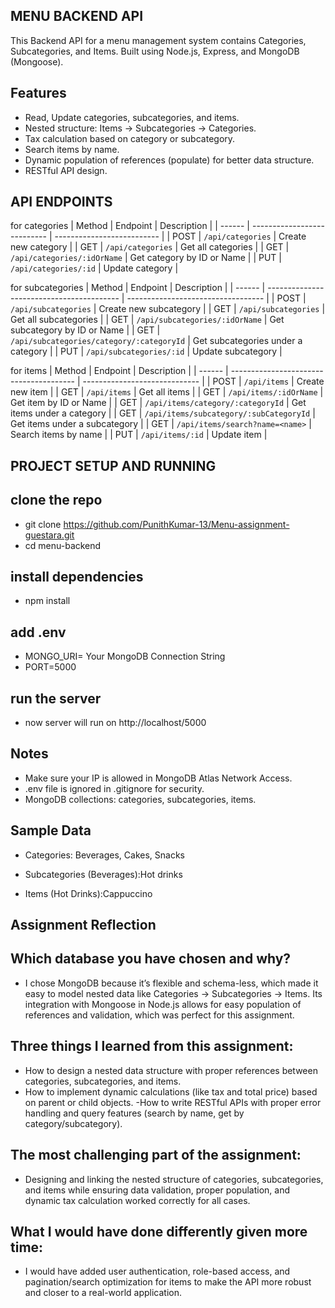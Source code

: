 ## MENU BACKEND API 
This  Backend API for a menu management system contains  Categories, Subcategories, and Items.
Built using Node.js, Express, and MongoDB (Mongoose).

## Features
- Read, Update categories, subcategories, and items.
- Nested structure: Items → Subcategories → Categories.
- Tax calculation based on category or subcategory.
- Search items by name.
- Dynamic population of references (populate) for better data structure.
- RESTful API design.

## API ENDPOINTS
for categories
| Method | Endpoint                    | Description                |
| ------ | --------------------------- | -------------------------- |
| POST   | `/api/categories`           | Create new category        |
| GET    | `/api/categories`           | Get all categories         |
| GET    | `/api/categories/:idOrName` | Get category by ID or Name |
| PUT    | `/api/categories/:id`       | Update category            |

for subcategories
| Method | Endpoint                                  | Description                        |
| ------ | ----------------------------------------- | ---------------------------------- |
| POST   | `/api/subcategories`                      | Create new subcategory             |
| GET    | `/api/subcategories`                      | Get all subcategories              |
| GET    | `/api/subcategories/:idOrName`            | Get subcategory by ID or Name      |
| GET    | `/api/subcategories/category/:categoryId` | Get subcategories under a category |
| PUT    | `/api/subcategories/:id`                  | Update subcategory                 |

for items
| Method | Endpoint                                | Description                   |
| ------ | --------------------------------------- | ----------------------------- |
| POST   | `/api/items`                            | Create new item               |
| GET    | `/api/items`                            | Get all items                 |
| GET    | `/api/items/:idOrName`                  | Get item by ID or Name        |
| GET    | `/api/items/category/:categoryId`       | Get items under a category    |
| GET    | `/api/items/subcategory/:subCategoryId` | Get items under a subcategory |
| GET    | `/api/items/search?name=<name>`         | Search items by name          |
| PUT    | `/api/items/:id`                        | Update item                   |

## PROJECT SETUP AND RUNNING

## clone the repo
- git clone https://github.com/PunithKumar-13/Menu-assignment-guestara.git
- cd menu-backend

## install dependencies
- npm install 

## add .env 
- MONGO_URI= Your MongoDB Connection String
- PORT=5000

## run the server
- now server will run on http://localhost/5000

## Notes
- Make sure your IP is allowed in MongoDB Atlas Network Access.
- .env file is ignored in .gitignore for security.
- MongoDB collections: categories, subcategories, items.

## Sample Data
- Categories: Beverages, Cakes, Snacks

- Subcategories (Beverages):Hot drinks

- Items (Hot Drinks):Cappuccino
## Assignment Reflection

## Which database you have chosen and why?
- I chose MongoDB because it’s flexible and schema-less, which made it easy to model nested data like Categories → Subcategories → Items. Its integration with Mongoose in Node.js allows for easy population of references and validation, which was perfect for this assignment.

## Three things I learned from this assignment:
- How to design a nested data structure with proper references between categories, subcategories, and items.
- How to implement dynamic calculations (like tax and total price) based on parent or child objects.
-How to write RESTful APIs with proper error handling and query features (search by name, get by category/subcategory).

## The most challenging part of the assignment:
- Designing and linking the nested structure of categories, subcategories, and items while ensuring data validation, proper population, and dynamic tax calculation worked correctly for all cases.

## What I would have done differently given more time:
- I would have added user authentication, role-based access, and pagination/search optimization for items to make the API more robust and closer to a real-world application.

  











